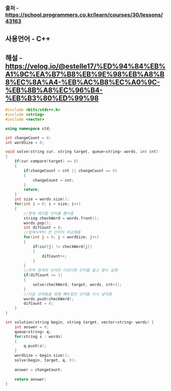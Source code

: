 ### 출처 - https://school.programmers.co.kr/learn/courses/30/lessons/43163
## 사용언어 - C++
## 해설 - https://velog.io/@estelle17/%ED%94%84%EB%A1%9C%EA%B7%B8%EB%9E%98%EB%A8%B8%EC%8A%A4-%EB%AC%B8%EC%A0%9C-%EB%8B%A8%EC%96%B4-%EB%B3%80%ED%99%98

```cpp
#include <bits/stdc++.h>
#include <string>
#include <vector>

using namespace std;

int changeCount = 0;
int wordSize = 0;

void solve(string cur, string target, queue<string> words, int cnt)
{
    if(cur.compare(target) == 0)
    {
        if(changeCount > cnt || changeCount == 0)
        {
            changeCount = cnt;
        }
        return;
    }
    int size = words.size();
    for(int i = 0; i < size; i++)
    {
        //현재 체크할 단어를 뽑아줌
        string checkWord = words.front();
        words.pop();
        int difCount = 0;
        //앞에서부터 한 단어씩 비교해줌
        for(int j = 0; j < wordSize; j++)
        {
            if(cur[j] != checkWord[j])
            {
                difCount++;
            }
        }
        //만약 한개의 단어만 다르다면 단어를 들고 함수 실행
        if(difCount == 1)
        {
            solve(checkWord, target, words, cnt+1);
        }
        //다음 단어들을 위해 빼두었던 단어를 다시 넣어줌
        words.push(checkWord);
        difCount = 0;
    }
}

int solution(string begin, string target, vector<string> words) {
    int answer = 0;
    queue<string> q;
    for(string s : words)
    {
        q.push(s);
    }
    wordSize = begin.size();
    solve(begin, target, q, 0);
    
    answer = changeCount;
    
    return answer;
}
```